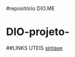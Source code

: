 #repositório DIO.ME
# DIO-projeto-
##LINKS UTEIS
      [sintaxe](https://www.markdownguide.org/basic-syntax/)
